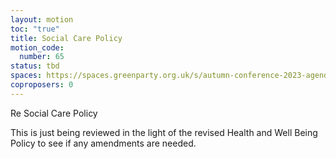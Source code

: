 ```yaml
---
layout: motion
toc: "true"
title: Social Care Policy
motion_code:
  number: 65
status: tbd
spaces: https://spaces.greenparty.org.uk/s/autumn-conference-2023-agenda-forum/post/post/view?id=11046
coproposers: 0
---
```

Re Social Care Policy

This is just being reviewed in the light of the revised Health and Well Being Policy to see if any amendments are needed.